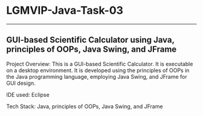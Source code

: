 # LGMVIP-Java-Task-03
----
GUI-based Scientific Calculator using Java, principles of OOPs, Java Swing, and JFrame
----
Project Overview: This is a GUI-based Scientific Calculator. It is executable on a desktop environment. It is developed using the principles of OOPs in the Java programming language, employing Java Swing, and JFrame for GUI design.

IDE used: Eclipse

Tech Stack: Java, principles of OOPs, Java Swing, and JFrame
